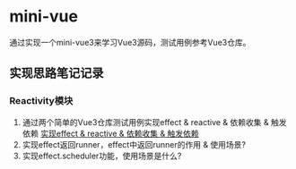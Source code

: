# mini-vue
通过实现一个mini-vue3来学习Vue3源码，测试用例参考Vue3仓库。
## 实现思路笔记记录
### Reactivity模块
1. 通过两个简单的Vue3仓库测试用例实现effect & reactive & 依赖收集 & 触发依赖 [实现effect & reactive & 依赖收集 & 触发依赖](./docs//reactive/实现effect%20&%20reactive%20&%20依赖收集%20&%20触发依赖.md)
2. 实现effect返回runner，effect中返回runner的作用 & 使用场景?
3. 实现effect.scheduler功能，使用场景是什么?
